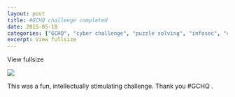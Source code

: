 ```yaml
---
layout: post
title: #GCHQ challenge completed
date: 2015-05-18
categories: ["GCHQ", "cyber challenge", "puzzle solving", "infosec", "cryptography", "intellectual challenge", "capture the flag", "security challenge", "cybersecurity", "GCHQ competition"]
excerpt: View fullsize
---
```

View fullsize

![](/images/Screen+Shot+2013-09-19+at+2.28.04+PM.png.avif)

This was a fun, intellectually stimulating challenge.  Thank you #GCHQ .


